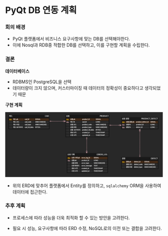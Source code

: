 # PyQt DB 연동 계획

### 회의 배경

- PyQt 플랫폼에서 비즈니스 요구사항에 맞는 DB를 선택해야한다.
- 이에 Nosql과 RDB중 적합한 DB를 선택하고, 이를 구현할 계획을 수립한다.



### 결론

**데이터베이스**

- RDBMS인 PostgreSQL을 선택
- 데이터량이 크지 않으며, 커스터마이징 때 데이터의 정확성이 중요하다고 생각되었기 때문



**구현 계획**

![image-20241028165306829](img/image-20241028165306829.png)

- 위의 ERD에 맞추어 플랫폼에서 Entity를 정의하고, `sqlalchemy` ORM을 사용하여 데이터에 접근한다.



 ### 추후 계획

- 프로세스에 따라 성능을 더욱 최적화 할 수 있는 방안을 고려한다.

- 필요 시 성능, 요구사항에 따라 ERD 수정, NoSQL로의 이전 또는 결합을 고려한다.

  



